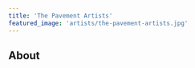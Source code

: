 ```yaml
---
title: 'The Pavement Artists'
featured_image: 'artists/the-pavement-artists.jpg'
---
```


## About


